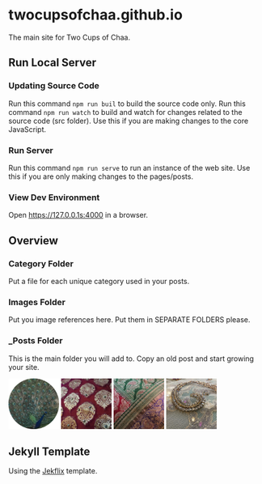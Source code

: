 # twocupsofchaa.github.io

The main site for Two Cups of Chaa.

## Run Local Server

### Updating Source Code

Run this command `npm run buil` to build the source code only. Run this command `npm run watch` to build and watch for changes related to the source code (src folder). Use this if you are making changes to the core JavaScript.

### Run Server

Run this command `npm run serve` to run an instance of the web site. Use this if you are only making changes to the pages/posts.

### View Dev Environment

Open https://127.0.0.1s:4000 in a browser.

## Overview

### Category Folder

Put a file for each unique category used in your posts.

### Images Folder

Put you image references here. Put them in SEPARATE FOLDERS please.

### _Posts Folder

This is the main folder you will add to. Copy an old post and start growing your site.

<img class="img-rounded" src="/images/about/icon1.png" alt="Two Cups Of Chaa" width="100">
<img class="img-rounded" src="/images/about/icon2.jpg" alt="Two Cups Of Chaa" width="100">
<img class="img-rounded" src="/images/about/icon3.jpg" alt="Two Cups Of Chaa" width="100">
<img class="img-rounded" src="/images/about/icon4.jpg" alt="Two Cups Of Chaa" width="100">

## Jekyll Template

Using the [Jekflix](https://jekflix.rossener.com/) template.